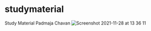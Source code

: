 # studymaterial
Study Material
 Padmaja Chavan
![Screenshot 2021-11-28 at 13 36 11](https://user-images.githubusercontent.com/56124833/143740878-5551554c-8aad-47fb-a155-e5575efc77c6.png)

